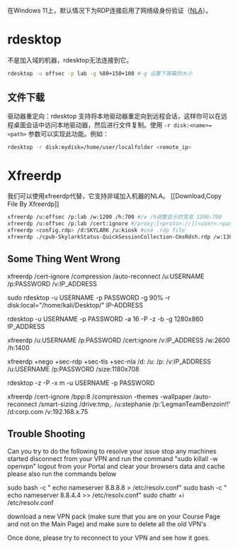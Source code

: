 在Windows 11上，默认情况下为RDP连接启用了网络级身份验证（[NLA](https://en.wikipedia.org/wiki/Network_Level_Authentication)）。
# rdesktop
不是加入域的机器，rdesktop无法连接到它。
```bash
rdesktop -u offsec -p lab -g %80+150+100 #-g 设置下屏幕的大小
```
## 文件下载
驱动器重定向：rdesktop 支持将本地驱动器重定向到远程会话，这样你可以在远程桌面会话中访问本地驱动器，然后进行文件复制。使用 `-r disk:<name>=<path>` 参数可以实现此功能。例如：
```bash
rdesktop -r disk:mydisk=/home/user/localfolder <remote_ip>
```
# Xfreerdp
我们可以使用xfreerdp代替，它支持非域加入机器的NLA。
[[Download,Copy File By Xfreerdp]]
```bash
xfreerdp /u:offsec /p:lab /w:1200 /h:700 #/w /h调整显示的宽高 1200:700
xfreerdp /u:offsec /p:lab /cert:ignore #/proxy:[<proto>://][<user>:<password>@]<host>:<port>
xfreerdp <config.rdp> /d:SKYLARK /u:kiosk #use .rdp file
xfreerdp ./cpub-SkylarkStatus-QuickSessionCollection-CmsRdsh.rdp /w:1300 /h:700 /drive:share,/home/kali/skylark/221  /u:kiosk /d:skylark.com /p:'XEwUS^9R2Gwt8O914'
```
## Some Thing Went Wrong
xfreerdp /cert-ignore /compression /auto-reconnect /u:USERNAME /p:PASSWORD /v:IP_ADDRESS

sudo rdesktop -u USERNAME -p PASSWORD -g 90% -r disk:local="/home/kali/Desktop/" IP-ADDRESS

rdesktop -u USERNAME -p PASSWORD -a 16 -P -z -b -g 1280x860 IP_ADDRESS

 xfreerdp /u:USERNAME /p:PASSWORD /cert:ignore /v:IP_ADDRESS /w:2600 /h:1400

xfreerdp +nego +sec-rdp +sec-tls +sec-nla /d: /u: /p: /v:IP_ADDRESS /u:USERNAME /p:PASSWORD /size:1180x708

rdesktop -z -P -x m -u USERNAME -p PASSWORD

xfreerdp /cert-ignore /bpp:8 /compression -themes -wallpaper /auto-reconnect /smart-sizing /drive:tmp,. /u:stephanie /p:'LegmanTeamBenzoin!!' /d:corp.com /v:192.168.x.75
## Trouble Shooting
Can you try to do the following to resolve your issue
stop any machines started
disconnect from your VPN and run the command "sudo killall -w openvpn"
logout from your Portal and clear your browsers data and cache
please also run the commands below

sudo bash -c " echo nameserver 8.8.8.8 > /etc/resolv.conf"
sudo bash -c " echo nameserver 8.8.4.4 >> /etc/resolv.conf"
sudo chattr +i /etc/resolv.conf

download a new VPN pack (make sure that you are on your Course Page and not on the Main Page) and make sure to delete all the old VPN's

Once done, please try to reconnect to your VPN and see how it goes.